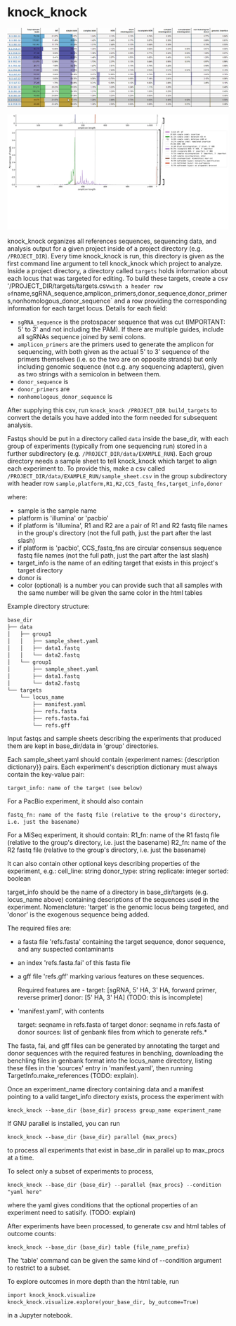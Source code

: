 # knock_knock

![](table_demo.gif)

![](lengths_demo.gif)

knock_knock organizes all references sequences, sequencing data, and analysis output for a given project inside of a project directory (e.g. `/PROJECT_DIR`).
Every time knock_knock is run, this directory is given as the first command line argument to tell knock_knock which project to analyze.
Inside a project directory, a directory called `targets` holds information about each locus that was targeted for editing.
To build these targets, create a csv '/PROJECT_DIR/targets/targets.csv` with a header row of `name,sgRNA_sequence,amplicon_primers,donor_sequence,donor_primers,nonhomologous_donor_sequence` and a row providing the corresponding information for each target locus. 
 Details for each field:
- `sgRNA_sequence` is the protospacer sequence that was cut (IMPORTANT: 5' to 3' and not including the PAM). If there are multiple guides, include all sgRNAs sequence joined by semi colons.
- `amplicon_primers` are the primers used to generate the amplicon for sequencing, with both given as the actual 5' to 3' sequence of the primers themselves (i.e. so the two are on opposite strands) but only including genomic sequence (not e.g. any sequencing adapters), given as two strings with a semicolon in between them.
- `donor_sequence` is 
- `donor_primers` are 
- `nonhomologous_donor_sequence` is

After supplying this csv, run ```knock_knock /PROJECT_DIR build_targets``` to convert the details you have added into the form needed for subsequent analysis.

Fastqs should be put in a directory called `data` inside the base_dir, with each group of experiments (typically from one sequencing run) stored in a further subdirectory (e.g. `/PROJECT_DIR/data/EXAMPLE_RUN`).
Each group directory needs a sample sheet to tell knock_knock which target to align each experiment to.
To provide this, make a csv called `/PROJECT_DIR/data/EXAMPLE_RUN/sample_sheet.csv` in the group subdirectory with header row `sample,platform,R1,R2,CCS_fastq_fns,target_info,donor`

where:
- sample is the sample name
- platform is 'illumina' or 'pacbio'
- if platform is 'illumina', R1 and R2 are a pair of R1 and R2 fastq file names in the group's directory (not the full path, just the part after the last slash)
- if platform is 'pacbio', CCS_fastq_fns are circular consensus sequence fastq file names (not the full path, just the part after the last slash)
- target_info is the name of an editing target that exists in this project's target directory
- donor is 
- color (optional) is a number you can provide such that all samples with the same number will be given the same color in the html tables


Example directory structure:
```
base_dir
├── data
│   ├── group1
│   │   ├── sample_sheet.yaml
│   │   ├── data1.fastq
│   │   └── data2.fastq
│   └── group1
│       ├── sample_sheet.yaml
│       ├── data1.fastq
│       └── data2.fastq
└── targets
    └── locus_name
        ├── manifest.yaml
        ├── refs.fasta
        ├── refs.fasta.fai
        └── refs.gff
```
Input fastqs and sample sheets describing the experiments that produced them are kept in base_dir/data in 'group' directories.

Each sample_sheet.yaml should contain {experiment names: {description dictionary}} pairs.
Each experiment's description dictionary must always contain the key-value pair:

    target_info: name of the target (see below)

For a PacBio experiment, it should also contain

    fastq_fn: name of the fastq file (relative to the group's directory, i.e. just the basename)

For a MiSeq experiment, it should contain:
    R1_fn: name of the R1 fastq file (relative to the group's directory, i.e. just the basename)
    R2_fn: name of the R2 fastq file (relative to the group's directory, i.e. just the basename)
    
It can also contain other optional keys describing properties of the experiment, e.g.:
    cell_line: string
    donor_type: string
    replicate: integer
    sorted: boolean

target_info should be the name of a directory in base_dir/targets (e.g. locus_name above) containing descriptions of the sequences used in the experiment.
Nomenclature: 'target' is the genomic locus being targeted, and 'donor' is the exogenous sequence being added.

The required files are:

- a fasta file 'refs.fasta' containing the target sequence, donor sequence, and any suspected contaminants

- an index 'refs.fasta.fai' of this fasta file

- a gff file 'refs.gff' marking various features on these sequences.

    Required features are -
    target: [sgRNA, 5' HA, 3' HA, forward primer, reverse primer]
    donor: [5' HA, 3' HA] (TODO: this is incomplete)

- 'manifest.yaml', with contents

    target: seqname in refs.fasta of target
    donor: seqname in refs.fasta of donor
    sources: list of genbank files from which to generate refs.\*

The fasta, fai, and gff  files can be generated by annotating the target and donor sequences with the required features in benchling, downloading the benchling files in genbank format into the locus_name directory, listing these files in the 'sources' entry in 'manifest.yaml', then running TargetInfo.make_references (TODO: explain).

Once an experiment_name directory containing data and a manifest pointing to a valid target_info directory exists, process the experiment with 

    knock_knock --base_dir {base_dir} process group_name experiment_name

If GNU parallel is installed, you can run

    knock_knock --base_dir {base_dir} parallel {max_procs}

to process all experiments that exist in base_dir in parallel up to max_procs at a time.

To select only a subset of experiments to process, 

    knock_knock --base_dir {base_dir} --parallel {max_procs} --condition "yaml here"

where the yaml gives conditions that the optional properties of an experiment need to satisify. (TODO: explain)

After experiments have been processed, to generate csv and html tables of outcome counts:
    
    knock_knock --base_dir {base_dir} table {file_name_prefix}

The 'table' command can be given the same kind of --condition argument to restrict to a subset.

To explore outcomes in more depth than the html table, run

    import knock_knock.visualize
    knock_knock.visualize.explore(your_base_dir, by_outcome=True)

in a Jupyter notebook.
